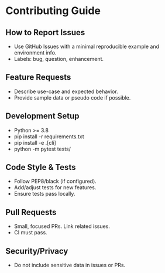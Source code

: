 ﻿# Contributing Guide

## How to Report Issues
- Use GitHub Issues with a minimal reproducible example and environment info.
- Labels: bug, question, enhancement.

## Feature Requests
- Describe use-case and expected behavior.
- Provide sample data or pseudo code if possible.

## Development Setup
- Python >= 3.8
- pip install -r requirements.txt
- pip install -e .[cli]
- python -m pytest tests/

## Code Style & Tests
- Follow PEP8/black (if configured).
- Add/adjust tests for new features.
- Ensure tests pass locally.

## Pull Requests
- Small, focused PRs. Link related issues.
- CI must pass.

## Security/Privacy
- Do not include sensitive data in issues or PRs.
